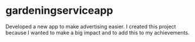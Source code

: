 # gardeningserviceapp

Developed a new app to make advertising easier. I created this project because I wanted to make a big impact and to add this to my achievements.
